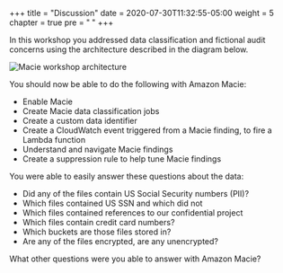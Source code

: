 +++
title = "Discussion"
date = 2020-07-30T11:32:55-05:00
weight = 5
chapter = true
pre = "<b> </b>"
+++

In this workshop you addressed data classification and fictional audit concerns using the architecture described in the diagram below.

![Macie workshop architecture](/images/macie_workshop_architecture.png)

You should now be able to do the following with Amazon Macie:
- Enable Macie
- Create Macie data classification jobs
- Create a custom data identifier
- Create a CloudWatch event triggered from a Macie finding, to fire a Lambda function 
- Understand and navigate Macie findings
- Create a suppression rule to help tune Macie findings

You were able to easily answer these questions about the data:  
- Did any of the files contain US Social Security numbers (PII)?
- Which files contained US SSN and which did not
- Which files contained references to our confidential project
- Which files contain credit card numbers?
- Which buckets are those files stored in?
- Are any of the files encrypted, are any unencrypted? 

What other questions were you able to answer with Amazon Macie?